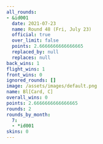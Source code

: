 ```yaml
---
all_rounds:
- &id001
  date: 2021-07-23
  name: Round 48 (Fri, July 23)
  official: true
  over_limit: false
  points: 2.6666666666666665
  replaced_by: null
  replaces: null
back_wins: 1
flight_wins: 1
front_wins: 0
ignored_rounds: []
image: /assets/images/default.png
name: Bl[Card, C]
overall_wins: 0
points: 2.6666666666666665
rounds: 2
rounds_by_month:
  7:
  - *id001
skins: 0
---
```

